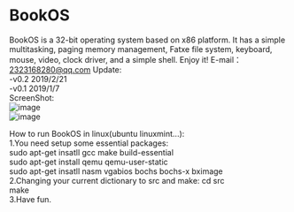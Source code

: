 ﻿# BookOS
BookOS is a 32-bit operating system based on x86 platform. It has a simple multitasking, paging memory management, Fatxe file system, keyboard, mouse, video, clock driver, and a simple shell. Enjoy it!
E-mail：2323168280@qq.com
Update:  
	-v0.2 2019/2/21  
	-v0.1 2019/1/7  
ScreenShot:  
![image](https://github.com/huzichengdevelop/BookOSv0.2/blob/master/screenshot/logo.png)  
![image](https://github.com/huzichengdevelop/BookOSv0.2/blob/master/screenshot/run.png)  


How to run BookOS in linux(ubuntu linuxmint...):	
1.You need setup some essential packages:	
sudo apt-get insatll gcc make build-essential	
sudo apt-get install qemu qemu-user-static	
sudo apt-get insatll nasm vgabios bochs bochs-x bximage		
2.Changing your current dictionary to src and make:	
cd src	
make	
3.Have fun.	
